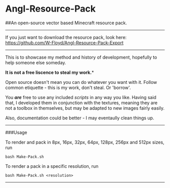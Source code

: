 # Angl-Resource-Pack
##An open-source vector based Minecraft resource pack.
***

If you just want to download the resource pack, look here: https://github.com/W-Floyd/Angl-Resource-Pack-Export

***

This is to showcase my method and history of development, hopefully to help someone else someday.

**It is not a free liscence to steal my work.***

Open source doesn't mean you can do whatever you want with it. Follow common etiquette - this is my work, don't steal. Or 'borrow'.

You ***are*** free to use any included *scripts* in any way you like.
Having said that, I developed them in conjunction with the textures, meaning they are not a toolbox in themselves, but may be adapted to new images fairly easily.

Also, documentation could be better - I may eventaully clean things up.

***

###Usage

To render and pack in 8px, 16px, 32px, 64px, 128px, 256px and 512px sizes, run

	bash Make-Pack.sh

To render a pack in a specific resolution, run

	bash Make-Pack.sh <resolution>
***

